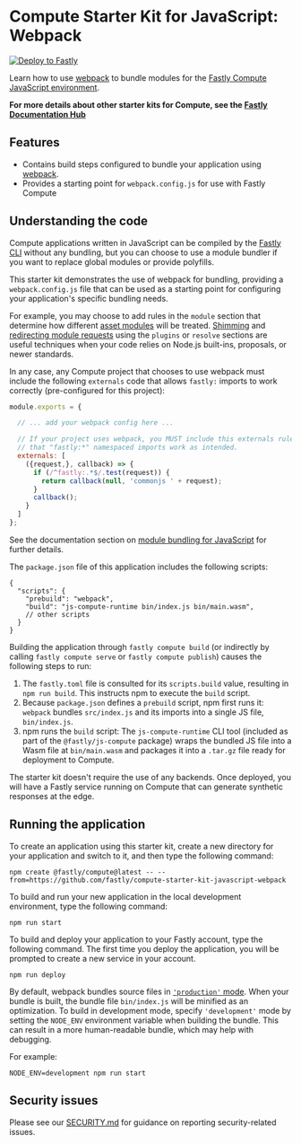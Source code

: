# Compute Starter Kit for JavaScript: Webpack

[![Deploy to Fastly](https://deploy.edgecompute.app/button)](https://deploy.edgecompute.app/fastly/compute-starter-kit-javascript-webpack)

Learn how to use [webpack](https://webpack.js.org/) to bundle modules for the [Fastly Compute JavaScript environment](https://www.fastly.com/documentation/guides/compute/javascript/).

**For more details about other starter kits for Compute, see the [Fastly Documentation Hub](https://www.fastly.com/documentation/solutions/starters)**

## Features

* Contains build steps configured to bundle your application using [webpack](https://webpack.js.org/).
* Provides a starting point for `webpack.config.js` for use with Fastly Compute

## Understanding the code

Compute applications written in JavaScript can be compiled by the [Fastly CLI](https://www.fastly.com/documentation/reference/tools/cli/) without any bundling, but you can choose to use a module bundler if you want to replace global modules or provide polyfills.

This starter kit demonstrates the use of webpack for bundling, providing a `webpack.config.js` file that can be used as a starting point for configuring your application's specific bundling needs.

For example, you may choose to add rules in the `module` section that determine how different [asset modules](https://webpack.js.org/guides/asset-modules/) will be treated. [Shimming](https://webpack.js.org/guides/shimming/) and [redirecting module requests](https://webpack.js.org/configuration/resolve/#resolvefallback) using the `plugins` or `resolve` sections are useful techniques when your code relies on Node.js built-ins, proposals, or newer standards.

In any case, any Compute project that chooses to use webpack must include the following `externals` code that allows `fastly:` imports to work correctly (pre-configured for this project):
```javascript
module.exports = {

  // ... add your webpack config here ...

  // If your project uses webpack, you MUST include this externals rule to ensure
  // that "fastly:*" namespaced imports work as intended.
  externals: [
    ({request,}, callback) => {
      if (/^fastly:.*$/.test(request)) {
        return callback(null, 'commonjs ' + request);
      }
      callback();
    }
  ]
};
```

See the documentation section on [module bundling for JavaScript](https://www.fastly.com/documentation/guides/compute/javascript/#module-bundling) for further details.

The `package.json` file of this application includes the following scripts:
```json5
{
  "scripts": {
    "prebuild": "webpack",
    "build": "js-compute-runtime bin/index.js bin/main.wasm",
    // other scripts
  }
}
```

Building the application through `fastly compute build` (or indirectly by calling `fastly compute serve` or `fastly compute publish`) causes the following steps to run:

1. The `fastly.toml` file is consulted for its `scripts.build` value, resulting in `npm run build`. This instructs npm to execute the `build` script. 
2. Because `package.json` defines a `prebuild` script, npm first runs it: `webpack` bundles `src/index.js` and its imports into a single JS file, `bin/index.js`.
3. npm runs the `build` script: The `js-compute-runtime` CLI tool (included as part of the `@fastly/js-compute` package) wraps the bundled JS file into a Wasm file at `bin/main.wasm` and packages it into a `.tar.gz` file ready for deployment to Compute.

The starter kit doesn't require the use of any backends. Once deployed, you will have a Fastly service running on Compute that can generate synthetic responses at the edge.

## Running the application

To create an application using this starter kit, create a new directory for your application and switch to it, and then type the following command:

```shell
npm create @fastly/compute@latest -- --from=https://github.com/fastly/compute-starter-kit-javascript-webpack
```

To build and run your new application in the local development environment, type the following command:

```shell
npm run start
```

To build and deploy your application to your Fastly account, type the following command. The first time you deploy the application, you will be prompted to create a new service in your account. 

```shell
npm run deploy
```

By default, webpack bundles source files in [`'production'` mode](https://webpack.js.org/configuration/mode/). When your bundle is built, the bundle file `bin/index.js` will be minified as an optimization. To build in development mode, specify `'development'` mode by setting the `NODE_ENV` environment variable when building the bundle. This can result in a more human-readable bundle, which may help with debugging.

For example:
```shell
NODE_ENV=development npm run start
```

## Security issues

Please see our [SECURITY.md](SECURITY.md) for guidance on reporting security-related issues.
